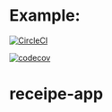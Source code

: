 
# Example:
[![CircleCI](https://circleci.com/gh/circleci/circleci-docs.svg?style=svg)](https://circleci.com/gh/circleci/circleci-docs)

[![codecov](https://codecov.io/gh/GowriSakthivel/receipe-app/branch/main/graph/badge.svg?token=N9OQTW2HAL)](https://codecov.io/gh/GowriSakthivel/receipe-app)
# receipe-app
